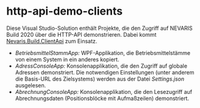 # http-api-demo-clients

Diese Visual Studio-Solution enthält Projekte, die den Zugriff auf NEVARIS Build 2020 über die HTTP-API demonstrieren. Dabei kommt  [Nevaris.Build.ClientApi](https://github.com/NEVARISBausoftwareGmbH/http-api-client-libs) zum Einsatz.

* *BetriebsmittelStammApp:* WPF-Applikation, die Betriebsmittelstämme von einem System in ein anderes kopiert.
* *AdressConsoleApp:* Konsolenapplikation, die den Zugriff auf globale Adressen demonstriert. Die notwendigen Einstellungen (unter anderem die Basis-URL des Zielsystems) werden aus der Datei _Settings.json_ ausgelesen.
* *AbrechnungConsoleApp:* Konsolenapplikation, die den Lesezugriff auf Abrechnungsdaten (Positionsblöcke mit Aufmaßzeilen) demonstriert.
